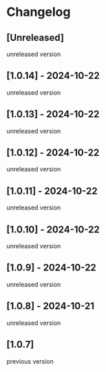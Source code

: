 # Changelog

## [Unreleased]

unreleased version

## [1.0.14] - 2024-10-22

unreleased version

## [1.0.13] - 2024-10-22

unreleased version

## [1.0.12] - 2024-10-22

unreleased version

## [1.0.11] - 2024-10-22

unreleased version

## [1.0.10] - 2024-10-22

unreleased version

## [1.0.9] - 2024-10-22

unreleased version

## [1.0.8] - 2024-10-21

unreleased version

## [1.0.7]

previous version
